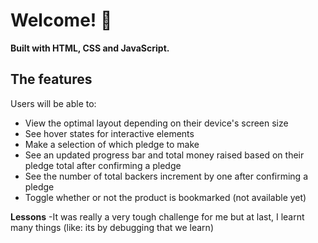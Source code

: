 # Welcome! 👋

**Built with HTML, CSS and JavaScript.**

## The features

Users will be able to:

- View the optimal layout depending on their device's screen size
- See hover states for interactive elements
- Make a selection of which pledge to make
- See an updated progress bar and total money raised based on their pledge total after confirming a pledge
- See the number of total backers increment by one after confirming a pledge
- Toggle whether or not the product is bookmarked (not available yet)

**Lessons**
-It was really a very tough challenge for me but at last, I learnt many things (like: its by debugging that we learn)